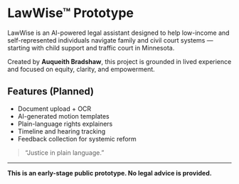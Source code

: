 # LawWise™ Prototype

LawWise is an AI-powered legal assistant designed to help low-income and self-represented individuals navigate family and civil court systems — starting with child support and traffic court in Minnesota.

Created by **Auqueith Bradshaw**, this project is grounded in lived experience and focused on equity, clarity, and empowerment.

## Features (Planned)
- Document upload + OCR
- AI-generated motion templates
- Plain-language rights explainers
- Timeline and hearing tracking
- Feedback collection for systemic reform

> “Justice in plain language.”

---

**This is an early-stage public prototype. No legal advice is provided.**
